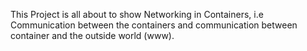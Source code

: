 This Project is all about to show Networking in Containers, i.e Communication between the containers and communication between container and the outside world (www).